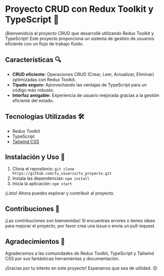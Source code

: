 # Proyecto CRUD con Redux Toolkit y TypeScript 🚀

¡Bienvenido/a al proyecto CRUD que desarrollé utilizando Redux Toolkit y TypeScript! Este proyecto proporciona un sistema de gestión de usuarios eficiente con un flujo de trabajo fluido.

## Características 🔍

- **CRUD eficiente:** Operaciones CRUD (Crear, Leer, Actualizar, Eliminar) optimizadas con Redux Toolkit.
- **Tipado seguro:** Aprovechando las ventajas de TypeScript para un código más robusto.
- **Interfaz amigable:** Experiencia de usuario mejorada gracias a la gestión eficiente del estado.

## Tecnologías Utilizadas 🛠️

- Redux Toolkit
- TypeScript
- [Tailwind CSS](https://tailwindcss.com/)

## Instalación y Uso 🚦

1. Clona el repositorio: `git clone https://github.com/tu_usuario/tu_proyecto.git`
2. Instala las dependencias: `npm install`
3. Inicia la aplicación: `npm start`

¡Listo! Ahora puedes explorar y contribuir al proyecto.

## Contribuciones 🤝

¡Las contribuciones son bienvenidas! Si encuentras errores o tienes ideas para mejorar el proyecto, por favor crea una issue o envía un pull request.

## Agradecimientos 🙏

Agradecemos a las comunidades de Redux Toolkit, TypeScript y Tailwind CSS por sus fantásticas herramientas y documentación.

¡Gracias por tu interés en este proyecto! Esperamos que sea de utilidad. 😊
